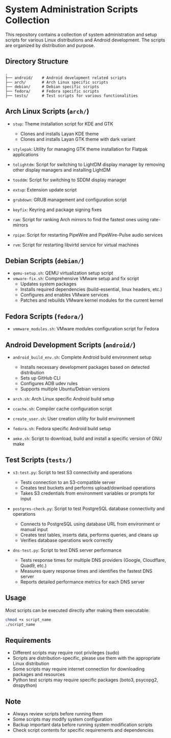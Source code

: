 # System Administration Scripts Collection

This repository contains a collection of system administration and setup scripts for various Linux distributions and Android development. The scripts are organized by distribution and purpose.

## Directory Structure

```
.
├── android/    # Android development related scripts
├── arch/       # Arch Linux specific scripts
├── debian/     # Debian specific scripts
├── fedora/     # Fedora specific scripts
├── tests/      # Test scripts for various functionalities
```

## Arch Linux Scripts (`arch/`)

- `stup`: Theme installation script for KDE and GTK
  - Clones and installs Layan KDE theme
  - Clones and installs Layan GTK theme with dark variant
  
- `stylepak`: Utility for managing GTK theme installation for Flatpak applications
- `tolightdm`: Script for switching to LightDM display manager by removing other display managers and installing LightDM
- `tosddm`: Script for switching to SDDM display manager
- `extup`: Extension update script
- `grubdown`: GRUB management and configuration script
- `keyfix`: Keyring and package signing fixes
- `ram`: Script for ranking Arch mirrors to find the fastest ones using rate-mirrors
- `rpipe`: Script for restarting PipeWire and PipeWire-Pulse audio services
- `rvm`: Script for restarting libvirtd service for virtual machines

## Debian Scripts (`debian/`)

- `qemu-setup.sh`: QEMU virtualization setup script
- `vmware-fix.sh`: Comprehensive VMware setup and fix script
  - Updates system packages
  - Installs required dependencies (build-essential, linux headers, etc.)
  - Configures and enables VMware services
  - Patches and rebuilds VMware kernel modules for the current kernel

## Fedora Scripts (`fedora/`)

- `vmmware_modules.sh`: VMware modules configuration script for Fedora

## Android Development Scripts (`android/`)

- `android_build_env.sh`: Complete Android build environment setup
  - Installs necessary development packages based on detected distribution
  - Sets up GitHub CLI
  - Configures ADB udev rules
  - Supports multiple Ubuntu/Debian versions

- `arch.sh`: Arch Linux specific Android build setup
- `ccache.sh`: Compiler cache configuration script
- `create_user.sh`: User creation utility for build environment
- `fedora.sh`: Fedora specific Android build setup
- `amke.sh`: Script to download, build and install a specific version of GNU make

## Test Scripts (`tests/`)

- `s3-test.py`: Script to test S3 connectivity and operations
  - Tests connection to an S3-compatible server
  - Creates test buckets and performs upload/download operations
  - Takes S3 credentials from environment variables or prompts for input

- `postgres-check.py`: Script to test PostgreSQL database connectivity and operations
  - Connects to PostgreSQL using database URL from environment or manual input
  - Creates test tables, inserts data, performs queries, and cleans up
  - Verifies database operations work correctly

- `dns-test.py`: Script to test DNS server performance
  - Tests response times for multiple DNS providers (Google, Cloudflare, Quad9, etc.)
  - Measures query response times and identifies the fastest DNS server
  - Reports detailed performance metrics for each DNS server

## Usage

Most scripts can be executed directly after making them executable:

```bash
chmod +x script_name
./script_name
```

## Requirements

- Different scripts may require root privileges (sudo)
- Scripts are distribution-specific, please use them with the appropriate Linux distribution
- Some scripts may require internet connection for downloading packages and resources
- Python test scripts may require specific packages (boto3, psycopg2, dnspython)

## Note

- Always review scripts before running them
- Some scripts may modify system configuration
- Backup important data before running system modification scripts
- Check script contents for specific requirements and dependencies
